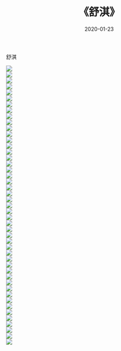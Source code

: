 ﻿---
layout: post
title:  《舒淇》
date:   2020-01-23
img: http://pic.660000.xyz/1:/壁纸/明星魅力/华人明星/舒淇/000.jpg
categories: [美女, 清纯, 唯美]
---

舒淇

 ![](http://pic.660000.xyz/1:/壁纸/明星魅力/华人明星/舒淇/001.jpg) <br>![](http://pic.660000.xyz/1:/壁纸/明星魅力/华人明星/舒淇/002.jpg) <br>![](http://pic.660000.xyz/1:/壁纸/明星魅力/华人明星/舒淇/003.jpg) <br>![](http://pic.660000.xyz/1:/壁纸/明星魅力/华人明星/舒淇/004.jpg) <br>![](http://pic.660000.xyz/1:/壁纸/明星魅力/华人明星/舒淇/005.jpg) <br>![](http://pic.660000.xyz/1:/壁纸/明星魅力/华人明星/舒淇/006.jpg) <br>![](http://pic.660000.xyz/1:/壁纸/明星魅力/华人明星/舒淇/007.jpg) <br>![](http://pic.660000.xyz/1:/壁纸/明星魅力/华人明星/舒淇/008.jpg) <br>![](http://pic.660000.xyz/1:/壁纸/明星魅力/华人明星/舒淇/009.jpg) <br>![](http://pic.660000.xyz/1:/壁纸/明星魅力/华人明星/舒淇/010.jpg) <br>![](http://pic.660000.xyz/1:/壁纸/明星魅力/华人明星/舒淇/011.jpg) <br>![](http://pic.660000.xyz/1:/壁纸/明星魅力/华人明星/舒淇/012.jpg) <br>![](http://pic.660000.xyz/1:/壁纸/明星魅力/华人明星/舒淇/013.jpg) <br>![](http://pic.660000.xyz/1:/壁纸/明星魅力/华人明星/舒淇/014.jpg) <br>![](http://pic.660000.xyz/1:/壁纸/明星魅力/华人明星/舒淇/015.jpg) <br>![](http://pic.660000.xyz/1:/壁纸/明星魅力/华人明星/舒淇/016.jpg) <br>![](http://pic.660000.xyz/1:/壁纸/明星魅力/华人明星/舒淇/017.jpg) <br>![](http://pic.660000.xyz/1:/壁纸/明星魅力/华人明星/舒淇/018.jpg) <br>![](http://pic.660000.xyz/1:/壁纸/明星魅力/华人明星/舒淇/019.jpg) <br>![](http://pic.660000.xyz/1:/壁纸/明星魅力/华人明星/舒淇/020.jpg) <br>![](http://pic.660000.xyz/1:/壁纸/明星魅力/华人明星/舒淇/021.jpg) <br>![](http://pic.660000.xyz/1:/壁纸/明星魅力/华人明星/舒淇/022.jpg) <br>![](http://pic.660000.xyz/1:/壁纸/明星魅力/华人明星/舒淇/023.jpg) <br>![](http://pic.660000.xyz/1:/壁纸/明星魅力/华人明星/舒淇/024.jpg) <br>![](http://pic.660000.xyz/1:/壁纸/明星魅力/华人明星/舒淇/025.jpg) <br>![](http://pic.660000.xyz/1:/壁纸/明星魅力/华人明星/舒淇/026.jpg) <br>![](http://pic.660000.xyz/1:/壁纸/明星魅力/华人明星/舒淇/027.jpg) <br>![](http://pic.660000.xyz/1:/壁纸/明星魅力/华人明星/舒淇/028.jpg) <br>![](http://pic.660000.xyz/1:/壁纸/明星魅力/华人明星/舒淇/029.jpg) <br>![](http://pic.660000.xyz/1:/壁纸/明星魅力/华人明星/舒淇/030.jpg) <br>![](http://pic.660000.xyz/1:/壁纸/明星魅力/华人明星/舒淇/031.jpg) <br>![](http://pic.660000.xyz/1:/壁纸/明星魅力/华人明星/舒淇/032.jpg) <br>![](http://pic.660000.xyz/1:/壁纸/明星魅力/华人明星/舒淇/033.jpg) <br>![](http://pic.660000.xyz/1:/壁纸/明星魅力/华人明星/舒淇/034.jpg) <br>![](http://pic.660000.xyz/1:/壁纸/明星魅力/华人明星/舒淇/035.jpg) <br>![](http://pic.660000.xyz/1:/壁纸/明星魅力/华人明星/舒淇/036.jpg) <br>![](http://pic.660000.xyz/1:/壁纸/明星魅力/华人明星/舒淇/037.jpg) <br>![](http://pic.660000.xyz/1:/壁纸/明星魅力/华人明星/舒淇/038.jpg) <br>![](http://pic.660000.xyz/1:/壁纸/明星魅力/华人明星/舒淇/039.jpg) <br>![](http://pic.660000.xyz/1:/壁纸/明星魅力/华人明星/舒淇/040.jpg) <br>![](http://pic.660000.xyz/1:/壁纸/明星魅力/华人明星/舒淇/041.jpg) <br>![](http://pic.660000.xyz/1:/壁纸/明星魅力/华人明星/舒淇/042.jpg) <br>![](http://pic.660000.xyz/1:/壁纸/明星魅力/华人明星/舒淇/043.jpg) <br>![](http://pic.660000.xyz/1:/壁纸/明星魅力/华人明星/舒淇/044.jpg) <br>![](http://pic.660000.xyz/1:/壁纸/明星魅力/华人明星/舒淇/045.jpg) <br>![](http://pic.660000.xyz/1:/壁纸/明星魅力/华人明星/舒淇/046.jpg) <br>![](http://pic.660000.xyz/1:/壁纸/明星魅力/华人明星/舒淇/047.jpg) <br>